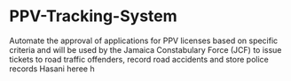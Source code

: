 # PPV-Tracking-System
Automate the approval of applications for PPV licenses based on specific criteria and will be used by the Jamaica Constabulary Force (JCF) to issue tickets to road traffic offenders, record road accidents and store police records
Hasani heree 
h